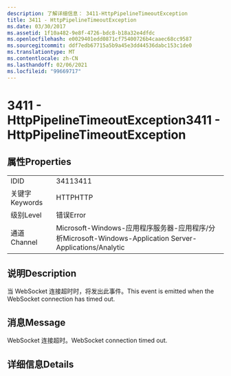 ```yaml
---
description: 了解详细信息： 3411-HttpPipelineTimeoutException
title: 3411 - HttpPipelineTimeoutException
ms.date: 03/30/2017
ms.assetid: 1f10a482-9e8f-4726-bdc8-b18a32e4dfdc
ms.openlocfilehash: e0029401edd0871cf75400726b4caaec68cc9587
ms.sourcegitcommit: ddf7edb67715a5b9a45e3dd44536dabc153c1de0
ms.translationtype: MT
ms.contentlocale: zh-CN
ms.lasthandoff: 02/06/2021
ms.locfileid: "99669717"
---
```

# <a name="3411---httppipelinetimeoutexception"></a><span data-ttu-id="6093c-103">3411 - HttpPipelineTimeoutException</span><span class="sxs-lookup"><span data-stu-id="6093c-103">3411 - HttpPipelineTimeoutException</span></span>

## <a name="properties"></a><span data-ttu-id="6093c-104">属性</span><span class="sxs-lookup"><span data-stu-id="6093c-104">Properties</span></span>  
  
|||  
|-|-|  
|<span data-ttu-id="6093c-105">ID</span><span class="sxs-lookup"><span data-stu-id="6093c-105">ID</span></span>|<span data-ttu-id="6093c-106">3411</span><span class="sxs-lookup"><span data-stu-id="6093c-106">3411</span></span>|  
|<span data-ttu-id="6093c-107">关键字</span><span class="sxs-lookup"><span data-stu-id="6093c-107">Keywords</span></span>|<span data-ttu-id="6093c-108">HTTP</span><span class="sxs-lookup"><span data-stu-id="6093c-108">HTTP</span></span>|  
|<span data-ttu-id="6093c-109">级别</span><span class="sxs-lookup"><span data-stu-id="6093c-109">Level</span></span>|<span data-ttu-id="6093c-110">错误</span><span class="sxs-lookup"><span data-stu-id="6093c-110">Error</span></span>|  
|<span data-ttu-id="6093c-111">通道</span><span class="sxs-lookup"><span data-stu-id="6093c-111">Channel</span></span>|<span data-ttu-id="6093c-112">Microsoft-Windows-应用程序服务器-应用程序/分析</span><span class="sxs-lookup"><span data-stu-id="6093c-112">Microsoft-Windows-Application Server-Applications/Analytic</span></span>|  
  
## <a name="description"></a><span data-ttu-id="6093c-113">说明</span><span class="sxs-lookup"><span data-stu-id="6093c-113">Description</span></span>  

 <span data-ttu-id="6093c-114">当 WebSocket 连接超时时，将发出此事件。</span><span class="sxs-lookup"><span data-stu-id="6093c-114">This event is emitted when the WebSocket connection has timed out.</span></span>  
  
## <a name="message"></a><span data-ttu-id="6093c-115">消息</span><span class="sxs-lookup"><span data-stu-id="6093c-115">Message</span></span>  

 <span data-ttu-id="6093c-116">WebSocket 连接超时。</span><span class="sxs-lookup"><span data-stu-id="6093c-116">WebSocket connection timed out.</span></span>  
  
## <a name="details"></a><span data-ttu-id="6093c-117">详细信息</span><span class="sxs-lookup"><span data-stu-id="6093c-117">Details</span></span>
